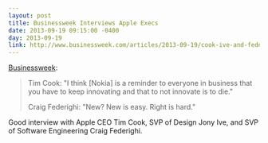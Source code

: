 ```yaml
---
layout: post
title: Businessweek Interviews Apple Execs
date: 2013-09-19 09:15:00 -0400
day: 2013-09-19
link: http://www.businessweek.com/articles/2013-09-19/cook-ive-and-federighi-on-the-new-iphone-and-apples-once-and-future-strategy#r=hp-lst
---
```

[Businessweek](http://www.businessweek.com/articles/2013-09-19/cook-ive-and-federighi-on-the-new-iphone-and-apples-once-and-future-strategy#r=hp-lst):
>Tim Cook: "I think [Nokia] is a reminder to everyone in business that you have to keep innovating and that to not innovate is to die."
> 
>Craig Federighi: "New? New is easy. Right is hard."

Good interview with Apple CEO Tim Cook, SVP of Design Jony Ive, and SVP of Software Engineering Craig Federighi.